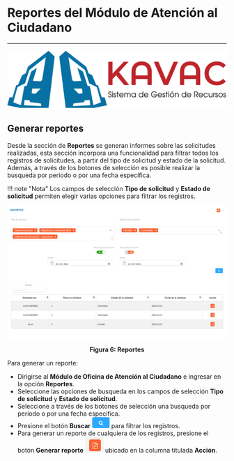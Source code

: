 # Reportes del Módulo de Atención al Ciudadano 
**********************************************

![Screenshot](img/logokavac.png#imagen)

##  Generar reportes 

Desde la sección de **Reportes** se generan informes sobre las solicitudes realizadas, esta sección incorpora una funcionalidad para filtrar todos los registros de solicitudes, a partir del tipo de solicitud y estado de la solicitud. Además, a través de los botones de selección es posible realizar la busqueda por periodo o por una fecha específica.

!!! note "Nota"
    Los campos de selección **Tipo de solicitud** y **Estado de solicitud** permiten elegir varias opciones para filtrar los registros. 

![Screenshot](img/figure_6.png)<div style="text-align: center;font-weight: bold">Figura 6: Reportes</div>  

Para generar un reporte:

-   Dirigirse al **Módulo de Oficina de Atención al Ciudadano** e ingresar en la opción **Reportes**.
-   Seleccione las opciones de busqueda en los campos de selección **Tipo de solicitud** y **Estado de solicitud**.
-   Seleccione a través de los botones de selección una busqueda por periodo o por una fecha específica.
-   Presione el botón **Buscar** ![Screenshot](img/search.png) para filtrar los registros.
-   Para generar un reporte de cualquiera de los registros, presione el botón **Generar reporte** ![Screenshot](img/report.png) ubicado en la columna titulada **Acción**. 























   